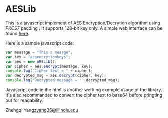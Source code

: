 # AESLib

This is a javascript implement of AES Encryption/Decrytion algorithm using _PKCS7_ padding . It supports 128-bit key only. A simple web interface can be found [here](http://zhengqiyang.com/aesdemo/). 

Here is a sample javascript code: 

```javascript
var message = "This a mesage";
var key = "aesencrytionkeys";
var aes = new AESLib();
var cipher = aes.encrypt(message, key);
console.log("Cipher text = " + cipher);
var decrypted_msg = aes.decrypt(cipher, key);
console.log("Decrypted message = " +decrypted_msg);
```
Javascript code in the html is another working example usage of the library. It's also recommanded to convert the cipher text to base64 before pringting out for readability. 

Zhengqi Yang<zyang36@illinois.edu>
